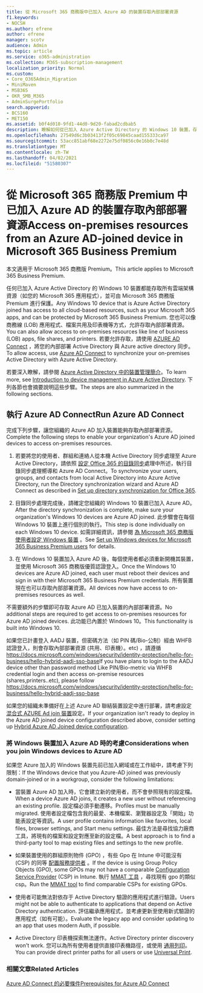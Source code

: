 ```yaml
---
title: 從 Microsoft 365 商務版中已加入 Azure AD 的裝置存取內部部署資源
f1.keywords:
- NOCSH
ms.author: efrene
author: efrene
manager: scotv
audience: Admin
ms.topic: article
ms.service: o365-administration
ms.collection: M365-subscription-management
localization_priority: Normal
ms.custom:
- Core_O365Admin_Migration
- MiniMaven
- MSB365
- OKR_SMB_M365
- AdminSurgePortfolio
search.appverid:
- BCS160
- MET150
ms.assetid: b0f4d010-9fd1-44d0-9d20-fabad2cdbab5
description: 瞭解如何從已加入 Azure Active Directory 的 Windows 10 裝置，存取內部部署資源（如商務線應用程式、檔案共用及印表機）。
ms.openlocfilehash: 27549d6c3b03413f2f05c69845caad155333ca97
ms.sourcegitcommit: 53acc851abf68e2272e75df0856c0e16b0c7e48d
ms.translationtype: MT
ms.contentlocale: zh-TW
ms.lasthandoff: 04/02/2021
ms.locfileid: "51580307"
---
```

# <a name="access-on-premises-resources-from-an-azure-ad-joined-device-in-microsoft-365-business-premium"></a><span data-ttu-id="277bf-103">從 Microsoft 365 商務版 Premium 中已加入 Azure AD 的裝置存取內部部署資源</span><span class="sxs-lookup"><span data-stu-id="277bf-103">Access on-premises resources from an Azure AD-joined device in Microsoft 365 Business Premium</span></span>

<span data-ttu-id="277bf-104">本文適用于 Microsoft 365 商務版 Premium。</span><span class="sxs-lookup"><span data-stu-id="277bf-104">This article applies to Microsoft 365 Business Premium.</span></span>

<span data-ttu-id="277bf-105">任何已加入 Azure Active Directory 的 Windows 10 裝置都能存取所有雲端架構資源（如您的 Microsoft 365 應用程式），並可由 Microsoft 365 商務版 Premium 進行保護。</span><span class="sxs-lookup"><span data-stu-id="277bf-105">Any Windows 10 device that is Azure Active Directory joined has access to all cloud-based resources, such as your Microsoft 365 apps, and can be protected by Microsoft 365 Business Premium.</span></span> <span data-ttu-id="277bf-106">您也可以像商務線 (LOB) 應用程式、檔案共用及印表機等方式，允許存取內部部署資源。</span><span class="sxs-lookup"><span data-stu-id="277bf-106">You can also allow access to on-premises resources like line of business (LOB) apps, file shares, and printers.</span></span> <span data-ttu-id="277bf-107">若要允許存取，請使用 [AZURE AD Connect](/azure/active-directory/connect/active-directory-aadconnect) ，將您的內部部署 Active Directory 與 Azure active directory 同步。</span><span class="sxs-lookup"><span data-stu-id="277bf-107">To allow access, use [Azure AD Connect](/azure/active-directory/connect/active-directory-aadconnect) to synchronize your on-premises Active Directory with Azure Active Directory.</span></span> 

<span data-ttu-id="277bf-108">若要深入瞭解，請參閱 [Azure Active Directory 中的裝置管理簡介](/azure/active-directory/device-management-introduction)。</span><span class="sxs-lookup"><span data-stu-id="277bf-108">To learn more, see [Introduction to device management in Azure Active Directory](/azure/active-directory/device-management-introduction).</span></span>
<span data-ttu-id="277bf-109">下列各節也會摘要說明這些步驟。</span><span class="sxs-lookup"><span data-stu-id="277bf-109">The steps are also summarized in the following sections.</span></span>
 
## <a name="run-azure-ad-connect"></a><span data-ttu-id="277bf-110">執行 Azure AD Connect</span><span class="sxs-lookup"><span data-stu-id="277bf-110">Run Azure AD Connect</span></span>

<span data-ttu-id="277bf-111">完成下列步驟，讓您組織的 Azure AD 加入裝置能夠存取內部部署資源。</span><span class="sxs-lookup"><span data-stu-id="277bf-111">Complete the following steps to enable your organization's Azure AD joined devices to access on-premises resources.</span></span>
  
1. <span data-ttu-id="277bf-112">若要將您的使用者、群組和連絡人從本機 Active Directory 同步處理至 Azure Active Directory，請依照 [設定 Office 365 的目錄同步](../enterprise/set-up-directory-synchronization.md)處理中所述，執行目錄同步處理嚮導和 Azure AD Connect。</span><span class="sxs-lookup"><span data-stu-id="277bf-112">To synchronize your users, groups, and contacts from local Active Directory into Azure Active Directory, run the Directory synchronization wizard and Azure AD Connect as described in [Set up directory synchronization for Office 365](../enterprise/set-up-directory-synchronization.md).</span></span>
    
2. <span data-ttu-id="277bf-113">目錄同步處理完成後，請確定您組織的 Windows 10 裝置已加入 Azure AD。</span><span class="sxs-lookup"><span data-stu-id="277bf-113">After the directory synchronization is complete, make sure your organization's Windows 10 devices are Azure AD joined.</span></span> <span data-ttu-id="277bf-114">此步驟會在每個 Windows 10 裝置上進行個別的執行。</span><span class="sxs-lookup"><span data-stu-id="277bf-114">This step is done individually on each Windows 10 device.</span></span> <span data-ttu-id="277bf-115">如需詳細資訊，請參閱 [為 Microsoft 365 商務版使用者設定 Windows 裝置](set-up-windows-devices.md) 。</span><span class="sxs-lookup"><span data-stu-id="277bf-115">See [Set up Windows devices for Microsoft 365 Business Premium users](set-up-windows-devices.md) for details.</span></span> 
    
3. <span data-ttu-id="277bf-116">在 Windows 10 裝置加入 Azure AD 後，每個使用者都必須重新開機其裝置，並使用 Microsoft 365 商務版優質認證登入。</span><span class="sxs-lookup"><span data-stu-id="277bf-116">Once the Windows 10 devices are Azure AD joined, each user must reboot their devices and sign in with their Microsoft 365 Business Premium credentials.</span></span> <span data-ttu-id="277bf-117">所有裝置現在也可以存取內部部署資源。</span><span class="sxs-lookup"><span data-stu-id="277bf-117">All devices now have access to on-premises resources as well.</span></span>
    
<span data-ttu-id="277bf-118">不需要額外的步驟即可存取 Azure AD 已加入裝置的內部部署資源。</span><span class="sxs-lookup"><span data-stu-id="277bf-118">No additional steps are required to get access to on-premises resources for Azure AD joined devices.</span></span> <span data-ttu-id="277bf-119">此功能已內置於 Windows 10。</span><span class="sxs-lookup"><span data-stu-id="277bf-119">This functionality is built into Windows 10.</span></span> 

<span data-ttu-id="277bf-120">如果您已計畫登入 AADJ 裝置，但密碼方法（如 PIN 碼/Bio-公制）經由 WHFB 認證登入，則會存取內部部署資源 (共用、印表機）。etc) ，請遵循 https://docs.microsoft.com/windows/security/identity-protection/hello-for-business/hello-hybrid-aadj-sso-base</span><span class="sxs-lookup"><span data-stu-id="277bf-120">If you have plans to login to the AADJ device other than password method Like PIN/Bio-metric via WHFB credential login and then access on-premise resources (shares,printers..etc), please follow https://docs.microsoft.com/windows/security/identity-protection/hello-for-business/hello-hybrid-aadj-sso-base</span></span>
  
<span data-ttu-id="277bf-121">如果您的組織未準備好在上述 Azure AD 聯結裝置設定中進行部署，請考慮設定 [混合式 AZURE Ad join 裝置](manage-windows-devices.md)設定。</span><span class="sxs-lookup"><span data-stu-id="277bf-121">If your organization isn't ready to deploy in the Azure AD joined device configuration described above, consider setting up [Hybrid Azure AD Joined device configuration](manage-windows-devices.md).</span></span>
  
### <a name="considerations-when-you-join-windows-devices-to-azure-ad"></a><span data-ttu-id="277bf-122">將 Windows 裝置加入 Azure AD 時的考慮</span><span class="sxs-lookup"><span data-stu-id="277bf-122">Considerations when you join Windows devices to Azure AD</span></span>

<span data-ttu-id="277bf-123">如果您 Azure 加入的 Windows 裝置先前已加入網域或在工作組中，請考慮下列限制：</span><span class="sxs-lookup"><span data-stu-id="277bf-123">If the Windows device that you Azure-AD joined was previously domain-joined or in a workgroup, consider the following limitations:</span></span>
  
- <span data-ttu-id="277bf-124">當裝置 Azure AD 加入時，它會建立新的使用者，而不會參照現有的設定檔。</span><span class="sxs-lookup"><span data-stu-id="277bf-124">When a device Azure AD joins, it creates a new user without referencing an existing profile.</span></span> <span data-ttu-id="277bf-125">設定檔必須手動遷移。</span><span class="sxs-lookup"><span data-stu-id="277bf-125">Profiles must be manually migrated.</span></span> <span data-ttu-id="277bf-126">使用者設定檔包含我的最愛、本機檔案、瀏覽器設定及「開始」功能表設定等資訊。</span><span class="sxs-lookup"><span data-stu-id="277bf-126">A user profile contains information like favorites, local files, browser settings, and Start menu settings.</span></span> <span data-ttu-id="277bf-127">最佳方法是尋找協力廠商工具，將現有的檔案和設定對應至新的設定檔。</span><span class="sxs-lookup"><span data-stu-id="277bf-127">A best approach is to find a third-party tool to map existing files and settings to the new profile.</span></span>

- <span data-ttu-id="277bf-128">如果裝置使用的群組原則物件 (GPO) ，有些 Gpo 在 Intune 中可能沒有 (CSP) 的同等 [配置服務提供者](/windows/configuration/provisioning-packages/how-it-pros-can-use-configuration-service-providers) 。</span><span class="sxs-lookup"><span data-stu-id="277bf-128">If the device is using Group Policy Objects (GPO), some GPOs may not have a comparable [Configuration Service Provider](/windows/configuration/provisioning-packages/how-it-pros-can-use-configuration-service-providers) (CSP) in Intune.</span></span> <span data-ttu-id="277bf-129">執行 [MMAT 工具](https://www.microsoft.com/download/details.aspx?id=45520) ，尋找現有 gpo 的類似 csp。</span><span class="sxs-lookup"><span data-stu-id="277bf-129">Run the [MMAT tool](https://www.microsoft.com/download/details.aspx?id=45520) to find comparable CSPs for existing GPOs.</span></span>

- <span data-ttu-id="277bf-130">使用者可能無法對依存于 Active Directory 驗證的應用程式進行驗證。</span><span class="sxs-lookup"><span data-stu-id="277bf-130">Users might not be able to authenticate to applications that depend on Active Directory authentication.</span></span> <span data-ttu-id="277bf-131">評估繼承應用程式，並考慮更新至使用新式驗證的應用程式（如有可能）。</span><span class="sxs-lookup"><span data-stu-id="277bf-131">Evaluate the legacy app and consider updating to an app that uses modern Auth, if possible.</span></span>

- <span data-ttu-id="277bf-132">Active Directory 印表機探索無法運作。</span><span class="sxs-lookup"><span data-stu-id="277bf-132">Active Directory printer discovery won't work.</span></span> <span data-ttu-id="277bf-133">您可以為所有使用者提供直接印表機路徑，或使用 [通用列印](/universal-print/)。</span><span class="sxs-lookup"><span data-stu-id="277bf-133">You can provide direct printer paths for all users or use [Universal Print](/universal-print/).</span></span>

### <a name="related-articles"></a><span data-ttu-id="277bf-134">相關文章</span><span class="sxs-lookup"><span data-stu-id="277bf-134">Related Articles</span></span>

[<span data-ttu-id="277bf-135">Azure AD Connect 的必要條件</span><span class="sxs-lookup"><span data-stu-id="277bf-135">Prerequisites for Azure AD Connect</span></span>](https://docs.microsoft.com/azure/active-directory/hybrid/how-to-connect-install-prerequisites)
